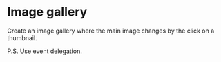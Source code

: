 # Image gallery

Create an image gallery where the main image changes by the click on a thumbnail.

P.S. Use event delegation.
